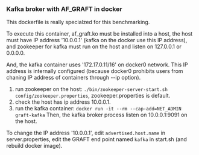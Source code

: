 

### Kafka broker with AF_GRAFT in docker

This dockerfile is really specialzed for this benchmarking.

To execute this container, af_graft.ko must be installed into a host,
the host must have IP address '10.0.0.1' (kafka on the docker use this
IP address), and zookeeper for kafka must run on the host and listen
on 127.0.0.1 or 0.0.0.0.

And, the kafka container uses '172.17.0.11/16' on docker0 network.
This IP address is internally configured (because docker0 prohibits
users from chaning IP address of containers through --ip option).


1. run zookeeper on the host: `./bin/zookeeper-server-start.sh config/zookeeper.properties`, zookeeper.properties is default.
2. check the host has ip address 10.0.0.1.
3. run the kafka container: `docker run -it --rm --cap-add=NET_ADMIN graft-kafka`
Then, the kafka broker process listen on 10.0.0.1:9091 on the host.

To change the IP address '10.0.0.1', edit `advertised.host.name`
in server.properties, edit the GRAFT end point named `kafka` in start.sh
(and rebuild docker image).
